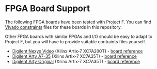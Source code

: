 # FPGA Board Support

The following FPGA boards have been tested with Project F. You can find [Vivado constraints](vivado/constraints/) files for these boards in this repository.

Other FPGA boards with similar FPGAs and I/O should be easy to adapt to Project F, but you will have to provide suitable contraints files yourself.

* [Digilent Nexys Video](vivado/constraints/nexys_video.xdc) (Xilinx Artix-7 XC7A200T) - [board reference](https://reference.digilentinc.com/reference/programmable-logic/nexys-video/start)
* [Digilent Arty A7-35](vivado/constraints/arty-a7-35.xdc) (Xilinx Artix-7 XC7A35T) - [board reference](https://reference.digilentinc.com/reference/programmable-logic/arty-a7/start)
* [Digilent Arty Original](vivado/constraints/arty.xdc) (Xilinx Artix-7 XC7A35T) - [board reference](https://reference.digilentinc.com/reference/programmable-logic/arty/start)

